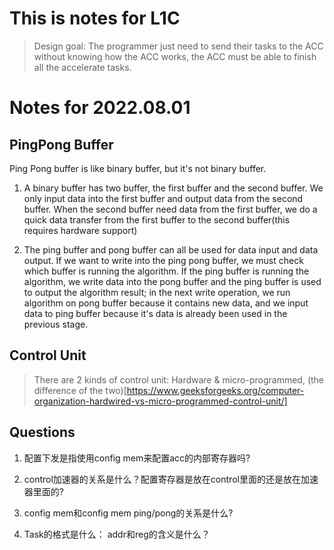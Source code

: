 # This is notes for L1C

> Design goal: The programmer just need to send their tasks to the ACC without knowing how the ACC works, the ACC must be able to finish all the accelerate tasks.

# Notes for 2022.08.01

## PingPong Buffer

Ping Pong buffer is like binary buffer, but it's not binary buffer.

1. A binary buffer has two buffer, the first buffer and the second buffer. We only input data into the first buffer and output data from the second buffer. When the second buffer need data from the first buffer, we do a quick data transfer from the first buffer to the second buffer(this requires hardware support)

2. The ping buffer and pong buffer can all be used for data input and data output. If we want to write into the ping pong buffer, we must check which buffer is running the algorithm. If the ping buffer is running the algorithm, we write data into the pong buffer and the ping buffer is used to output the algorithm result; in the next write operation, we run algorithm on pong buffer because it contains new data, and we input data to ping buffer because it's data is already been used in the previous stage.

## Control Unit

> There are 2 kinds of control unit: Hardware & micro-programmed, (the difference of the two)[https://www.geeksforgeeks.org/computer-organization-hardwired-vs-micro-programmed-control-unit/]


## Questions

1. 配置下发是指使用config mem来配置acc的内部寄存器吗?

2. control加速器的关系是什么？配置寄存器是放在control里面的还是放在加速器里面的?

3. config mem和config mem ping/pong的关系是什么?

4. Task的格式是什么： addr和reg的含义是什么？
